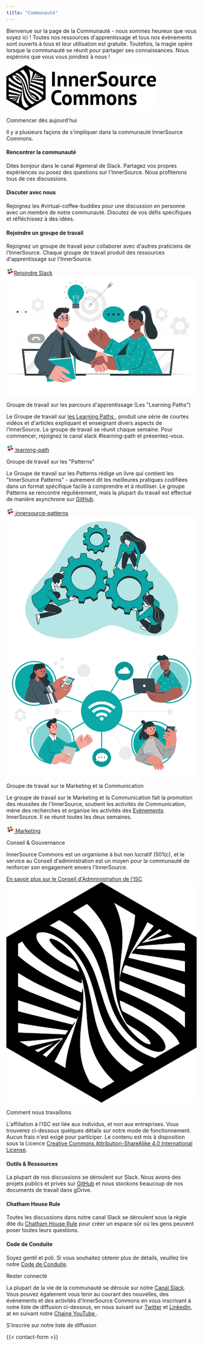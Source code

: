 ```yaml
---
title: "Communauté"
---
```


<section class="section">
  <div class="container">
    <div class="row align-items-center">
      <div class="col-md-6 order-2 order-md-1">
        <p>Bienvenue sur la page de la Communauté - nous sommes heureux que vous soyez ici ! Toutes nos ressources d'apprentissage et tous nos événements sont ouverts à tous et leur utilisation est gratuite. Toutefois, la magie opère lorsque la communauté se réunit pour partager ses connaissances. Nous espérons que vous vous joindrez à nous !
        </p>
      </div>
      <div class="col-md-6 order-1 order-md-2 mb-4 mb-md-0">
        <img src="/images/logo.png" class="img-fluid">
      </div>
    </div>
  </div>
</section>

<section class="section bg-light">
  <div class="container">
    <div class="row justify-content-center">
      <div class="col-12 text-center mb-4">
        <p class="mt-3 h1">Commencer dès aujourd'hui</p>
        <p> Il y a plusieurs façons de s'impliquer dans la communauté InnerSource Commons.</p>
      </div>
      <div class="col-md-4 col-sm-6 mb-4">
        <div class="feature-card text-center">
          <i class="ti-hand-open mb-3"></i>
          <h4 class="mb-2">Rencontrer la communauté </h4>
          <p>Dites bonjour dans le canal #general de Slack. Partagez vos propres expériences ou posez des questions sur l'InnerSource. Nous profiterons tous de ces discussions.</p>
        </div>
      </div>
      <div class="col-md-4 col-sm-6 mb-4">
        <div class="feature-card text-center">
          <i class="ti-comment-alt mb-3"></i>
          <h4 class="mb-2">Discuter avec nous</h4>
          <p>Rejoignez les #virtual-coffee-buddies pour une discussion en personne avec un membre de notre communauté. Discutez de vos défis spécifiques et réfléchissez à des idées.</p>
        </div>
      </div>
      <div class="col-md-4 col-sm-6 mb-4">
        <div class="feature-card text-center">
          <i class="ti-key mb-3"></i>
          <h4 class="mb-2">Rejoindre un groupe de travail</h4>
          <p>Rejoignez un groupe de travail pour collaborer avec d'autres praticiens de l'InnerSource. Chaque groupe de travail produit des ressources d'apprentissage sur l'InnerSource.</p>
        </div>
      </div>
    </div>
    <div class="row d-flex justify-content-center">
        <a href="/slack" class="btn btn-primary btn-sm"><img src="/images/slack.png" class="pr-2"/>Rejoindre Slack</a>
    </div>
  </div>
</section>

<section class="section">
  <div class="container">
    <div class="row align-items-center">
      <div class="col-md-5 mb-4 mb-md-0">
        <div>
         <img src="/images/community/collaboration.png" class="img-fluid">
        </div>
      </div>
      <div class="col-md-6 ">
        <p class="section-title h2">Groupe de travail sur les parcours d'apprentissage (Les "Learning Paths")</p>
        <p>Le Groupe de travail sur <a href="/learn/learning-path/">les Learning Paths </a>, produit une série de courtes vidéos et d'articles expliquant et enseignant divers aspects de l'InnerSource. Le groupe de travail se réunit chaque semaine. Pour commencer, rejoignez le canal slack #learning-path et présentez-vous.
        </p>
        <a href="/slack" class="btn btn-primary btn-sm text-lowercase"><img src="/images/slack.png" class="pr-1"/> learning-path</a>
      </div>
    </div>
  </div>
</section>

<section class="section bg-light">
  <div class="container">
    <div class="row align-items-center">
      <div class="col-md-6 order-2 order-md-1">
        <p class="section-title h2">Groupe de travail sur les "Patterns"</p>
        <p>Le Groupe de travail sur les Patterns rédige un livre qui contient les "InnerSource Patterns" - autrement dit les meilleures pratiques codifiées dans un format spécifique facile à comprendre et à réutiliser. Le groupe Patterns se rencontre régulièrement, mais la plupart du travail est effectué de manière asynchrone sur <a href="https://github.com/InnerSourceCommons/InnerSourcePatterns/" target="_blank">GitHub</a>.
        </p>
        <a href="/slack" class="btn btn-primary btn-sm text-lowercase"><img src="/images/slack.png" class="pr-1"/> innersource-patterns</a>
      </div>
      <div class="col-md-5 order-1 order-md-2 mb-4 mb-md-0">
        <img src="/images/community/mechanism.png" class="img-fluid">
      </div>
    </div>
  </div>
</section>

<section class="section">
  <div class="container">
    <div class="row align-items-center">
      <div class="col-md-5 mb-4 mb-md-0">
        <div>
         <img src="/images/community/connection.png" class="img-fluid">
        </div>
      </div>
      <div class="col-md-6 ">
        <p class="section-title h2">Groupe de travail sur le Marketing et la Communication</p>
        <p>Le groupe de travail sur le Marketing et la Communication fait la promotion des réussites de l'InnerSource, soutient les activités de Communication, mène des recherches et organise les activités des <a href="/events/">Evènements</a> InnerSource. Il se réunit toutes les deux semaines.
        </p>
        <a href="/slack" class="btn btn-primary btn-sm text-lowercase"><img src="/images/slack.png" class="pr-1"/> Marketing</a>
      </div>
    </div>
  </div>
</section>

<section class="section bg-light">
  <div class="container">
    <div class="row align-items-center">
      <div class="col-md-6 order-2 order-md-1">
        <p class="section-title h2">Conseil & Gouvernance</p>
        <p>InnerSource Commons est un organisme à but non lucratif (501(c), et le service au Conseil d'administration est un moyen pour la communauté de renforcer son engagement envers l'InnerSource.
        </p>
        <a href="/about/board/" class="btn-link">En savoir plus sur le Conseil d'Admninistration de l'ISC <i class="ti-arrow-right"></i></a>
      </div>
      <div class="col-md-3 offset-md-1 order-1 order-md-2 mb-4 mb-md-0">
        <img src="/images/logo-big.png" class="img-fluid">
      </div>
    </div>
  </div>
</section>

<section class="section">
  <div class="container">
    <div class="row justify-content-center">
      <div class="col-12 text-center">
        <p class="section-title mb-5 mt-3 h1">Comment nous travaillons</p>
        <p>L'affiliation à l'ISC est liée aux individus, et non aux entreprises. Vous trouverez ci-dessous quelques détails sur notre mode de fonctionnement. Aucun frais n'est exigé pour participer. Le contenu est mis à disposition sous la Licence <a href="http://creativecommons.org/licenses/by-sa/4.0/">Creative Commons Attribution-ShareAlike 4.0 International License</a>.</p>
      </div>
      <div class="col-md-4 col-sm-6 mb-4">
        <div class="feature-card text-center bg-light">
          <i class="ti-bookmark-alt mb-3"></i>
          <h4 class="mb-2">Outils & Ressources</h4>
          <p>La plupart de nos discussions se déroulent sur Slack. Nous avons des projets publics et privés sur <a href="http://github.com/InnerSourceCommons">GitHub</a> et nous stockons beaucoup de nos documents de travail dans gDrive.
          </p>
        </div>
      </div>
      <div class="col-md-4 col-sm-6 mb-4">
        <div class="feature-card text-center bg-light">
          <i class="ti-comments mb-3"></i>
          <h4 class="mb-2">Chatham House Rule</h4>
          <p>Toutes les discussions dans notre canal Slack se déroulent sous la règle dite du <a href="https://www.chathamhouse.org/about-us/chatham-house-rule">Chatham House Rule</a> pour créer un espace sûr où les gens peuvent poser toutes leurs questions.</p>
        </div>
      </div>
      <div class="col-md-4 col-sm-6 mb-4">
        <div class="feature-card text-center bg-light">
          <i class="ti-face-smile mb-3"></i>
          <h4 class="mb-2">Code de Conduite</h4>
          <p>Soyez gentil et poli. Si vous souhaitez obtenir plus de détails, veuillez lire notre <a href="/about/codeofconduct/">Code de Conduite</a>.</p>
        </div>
      </div>
    </div>
  </div>
</section>

<section class="section">
  <div class="container section-small shadow rounded-lg px-4 bg-light">
    <div class="row align-items-center justify-content-center text-center text-md-left">
      <div class="col-lg-5 col-md-4 mb-4 mb-md-0">
        <a class="twitter-timeline" data-height="500" data-dnt="true" href="https://twitter.com/InnerSourceOrg?ref_src=twsrc%5Etfw"></a> <script async src="https://platform.twitter.com/widgets.js" charset="utf-8"></script>
      </div>
      <div class="col-md-5 offset-md-1">
        <p class="h2 section-title">Rester connecté</p>
        <p class="mb-4">La plupart de la vie de la communauté se déroule sur notre <a href="https://join.slack.com/t/innersourcecommons/shared_invite/zt-1l4a602b6-DKD0B0Y8~WE4aDf~o1xCRw">Canal Slack</a>. Vous pouvez également vous tenir au courant des nouvelles, des événements et des activités d'InnerSource Commons en vous inscrivant à notre liste de diffusion ci-dessous, en nous suivant sur <a href="https://twitter.com/InnerSourceOrg">Twitter</a> et <a href="https://www.linkedin.com/company/innersourcecommons">LinkedIn</a>, at en suivant notre <a href="https://www.youtube.com/channel/UCoSPSd6Or4F_vpjo4SmyoEA">Chaine YouTube </a>.</p>
        <p class="h3 section-title">S'inscrire sur notre liste de diffusion</p>
        {{< contact-form >}}
      </div>
    </div>
  </div>
</section>
